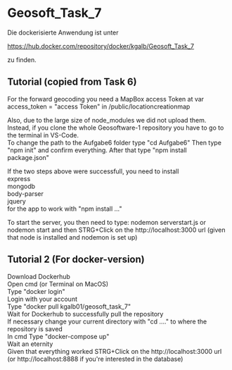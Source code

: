 # Geosoft_Task_7

Die dockerisierte Anwendung ist unter

https://hub.docker.com/repository/docker/kgalb/Geosoft_Task_7

zu finden.

<h2>Tutorial (copied from Task 6)</h2>

For the forward geocoding you need a MapBox access Token at var access_token = "access Token" in /public/locationcreationmap

Also, due to the large size of node_modules we did not upload them. Instead, if you clone the whole Geosoftware-1 repository you have to go to the terminal in VS-Code.<br>
To change the path to the Aufgabe6 folder type "cd Aufgabe6"
Then type "npm init" and confirm everything.
After that type "npm install package.json"

If the two steps above were successfull, you need to install <br>
express <br>
mongodb <br>
body-parser <br>
jquery <br>
for the app to work with "npm install ..."

To start the server, you then need to type: nodemon serverstart.js or nodemon start and then STRG+Click on the http://localhost:3000 url (given that node is installed and nodemon is set up)

<h2>Tutorial 2 (For docker-version)</h2>
Download Dockerhub <br>
Open cmd (or Terminal on MacOS) <br>
Type "docker login" <br>
Login with your account <br>
Type "docker pull kgalb01/geosoft_task_7" <br>
Wait for Dockerhub to successfully pull the repository <br>
If necessary change your current directory with "cd ...." to where the repository is saved <br>
In cmd Type "docker-compose up" <br>
Wait an eternity <br>
Given that everything worked STRG+Click on the http://localhost:3000 url (or http://localhost:8888 if you're interested in the database)
